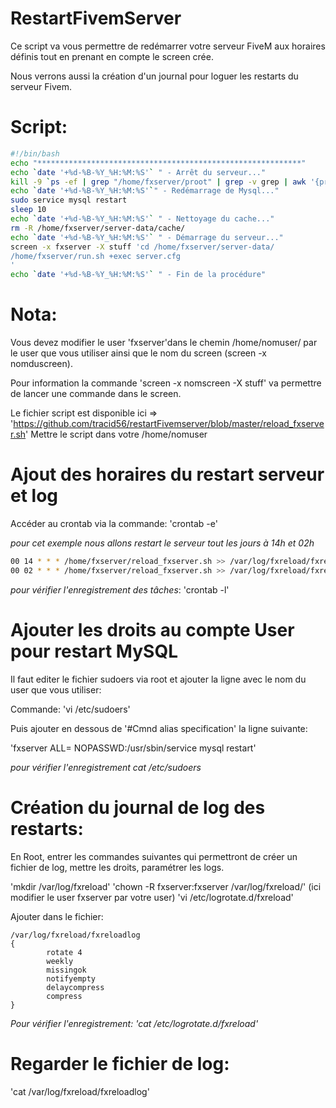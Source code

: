 # RestartFivemServer

Ce script va vous permettre de redémarrer votre serveur FiveM aux horaires définis tout en prenant en compte le screen crée.

Nous verrons aussi la création d'un journal pour loguer les restarts du serveur Fivem.

# Script:
```bash
#!/bin/bash
echo "***********************************************************"
echo `date '+%d-%B-%Y_%H:%M:%S'` " - Arrêt du serveur..."
kill -9 `ps -ef | grep "/home/fxserver/proot" | grep -v grep | awk '{print $2}'`
echo `date '+%d-%B-%Y_%H:%M:%S'`" - Redémarrage de Mysql..."
sudo service mysql restart
sleep 10
echo `date '+%d-%B-%Y_%H:%M:%S'` " - Nettoyage du cache..."
rm -R /home/fxserver/server-data/cache/
echo `date '+%d-%B-%Y_%H:%M:%S'` " - Démarrage du serveur..."
screen -x fxserver -X stuff 'cd /home/fxserver/server-data/
/home/fxserver/run.sh +exec server.cfg
'
echo `date '+%d-%B-%Y_%H:%M:%S'` " - Fin de la procédure"
```
# Nota:
Vous devez modifier le user 'fxserver'dans le chemin /home/nomuser/ par le user que vous utiliser ainsi que le nom du screen (screen -x nomduscreen).

Pour information la commande 'screen -x nomscreen -X stuff' va permettre de lancer une commande dans le screen.

Le fichier script est disponible ici => 'https://github.com/tracid56/restartFivemserver/blob/master/reload_fxserver.sh'
Mettre le script dans votre /home/nomuser

# Ajout des horaires du restart serveur et log
Accéder au crontab via la commande: 'crontab -e'

*pour cet exemple nous allons restart le serveur tout les jours à 14h et 02h*

```bash
00 14 * * * /home/fxserver/reload_fxserver.sh >> /var/log/fxreload/fxreloadlog
00 02 * * * /home/fxserver/reload_fxserver.sh >> /var/log/fxreload/fxreloadlog
```

*pour vérifier l'enregistrement des tâches*: 'crontab -l'

# Ajouter les droits au compte User pour restart MySQL
Il faut editer le fichier sudoers via root et ajouter la ligne avec le nom du user que vous utiliser:

Commande: 'vi /etc/sudoers'

Puis ajouter en dessous de '#Cmnd alias specification' la ligne suivante:

'fxserver ALL= NOPASSWD:/usr/sbin/service mysql restart'

*pour vérifier l'enregistrement cat /etc/sudoers*

# Création du journal de log des restarts:
En Root, entrer les commandes suivantes qui permettront de créer un fichier de log, mettre les droits, paramétrer les logs.

'mkdir /var/log/fxreload' 
'chown -R fxserver:fxserver /var/log/fxreload/' (ici modifier le user fxserver par votre user)
'vi /etc/logrotate.d/fxreload'

Ajouter dans le fichier:
```
/var/log/fxreload/fxreloadlog
{
        rotate 4
        weekly
        missingok
        notifyempty
        delaycompress
        compress
}
```
*Pour vérifier l'enregistrement: 'cat /etc/logrotate.d/fxreload'*

# Regarder le fichier de log:
'cat /var/log/fxreload/fxreloadlog'




